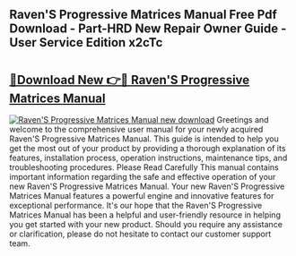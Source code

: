 ## Raven'S Progressive Matrices Manual Free Pdf Download - Part-HRD New Repair Owner Guide - User Service Edition x2cTc

# <h2><a href="http://cf12016.oget.top/?id=Raven%27S+Progressive+Matrices+Manual">🔗Download New 👉🔴 Raven'S Progressive Matrices Manual</a></h2>

[![Raven'S Progressive Matrices Manual new download](https://i.imgur.com/5g1atiW.png)](http://cf12016.oget.top/?id=Raven%27S+Progressive+Matrices+Manual)
Greetings and welcome to the comprehensive user manual for your newly acquired Raven'S Progressive Matrices Manual. This guide is intended to help you get the most out of your product by providing a thorough explanation of its features, installation process, operation instructions, maintenance tips, and troubleshooting procedures. Please Read Carefully This manual contains important information regarding the safe and effective operation of your new Raven'S Progressive Matrices Manual. Your new Raven'S Progressive Matrices Manual features a powerful engine and innovative features for exceptional performance. It's our hope that the Raven'S Progressive Matrices Manual has been a helpful and user-friendly resource in helping you get started with your new product. Should you require any assistance or clarification, please do not hesitate to contact our customer support team.
